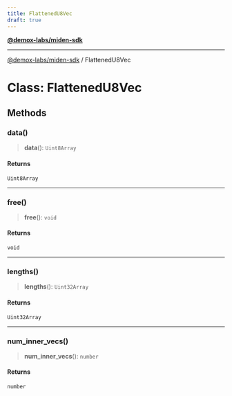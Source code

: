 ```yaml
---
title: FlattenedU8Vec
draft: true
---
```


[**@demox-labs/miden-sdk**](../index)

***

[@demox-labs/miden-sdk](../index) / FlattenedU8Vec

# Class: FlattenedU8Vec

## Methods

### data()

> **data**(): `Uint8Array`

#### Returns

`Uint8Array`

***

### free()

> **free**(): `void`

#### Returns

`void`

***

### lengths()

> **lengths**(): `Uint32Array`

#### Returns

`Uint32Array`

***

### num\_inner\_vecs()

> **num\_inner\_vecs**(): `number`

#### Returns

`number`
